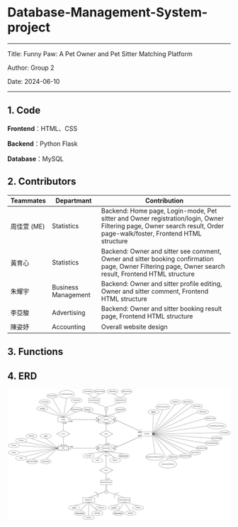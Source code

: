 # Database-Management-System-project
---
Title: Funny Paw: A Pet Owner and Pet Sitter Matching Platform

Author: Group 2

Date: 2024-06-10

---

## 1. Code

**Frontend**：HTML、CSS

**Backend**：Python Flask

**Database**：MySQL

## 2. Contributors

| Teammates | Departmant | Contribution |
|-----------|--------------|--------------|
| 周佳萱 (ME) | Statistics | Backend: Home page, Login-mode, Pet sitter and Owner registration/login, Owner Filtering page, Owner search result, Order page-walk/foster, Frontend HTML structure |
| 黃育心 | Statistics | Backend: Owner and sitter see comment, Owner and sitter booking confirmation page,  Owner Filtering page, Owner search result, Frontend HTML structure |
| 朱耀宇 | Business Management |Backend: Owner and sitter profile editing, Owner and sitter comment, Frontend HTML structure |
| 李亞駿 | Advertising | Backend: Owner and sitter booking result page, Frontend HTML structure |
| 陳姿妤 | Accounting | Overall website design |

## 3. Functions


## 4. ERD
![ERD Image](/Petservice/static/img/ERD.jpg)

